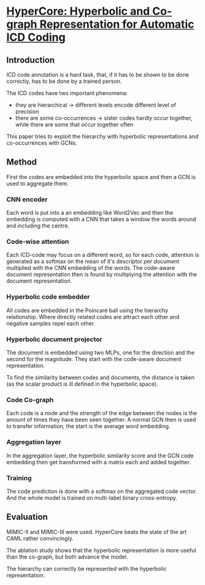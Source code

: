 # [HyperCore: Hyperbolic and Co-graph Representation for Automatic ICD Coding](https://www.aclweb.org/anthology/2020.acl-main.282/)
## Introduction
ICD code annotation is a hard task, that, if it has to be shown to be done correctly, has to be done by a trained person.

The ICD codes have two important phenomena:
- they are hierarchical &rightarrow; different levels encode different level of precision
- there are some co-occurrences &rightarrow; sister codes hardly occur together, while there are some that occur together often

This paper tries to exploit the hierarchy with hyperbolic representations and co-occurrences with GCNs.
## Method
First the codes are embedded into the hyperbolic space and then a GCN is used to aggregate them.
### CNN encoder
Each word is put into a an embedding like Word2Vec and then the embedding is computed with a CNN that takes a window the words around and including the centre.
### Code-wise attention
Each ICD-code may focus on a different word, so for each code, attention is generated as a softmax on the mean of it's descriptor per document multiplied with the CNN embedding of the words. The code-aware document representation then is found by multiplying the attention with the document representation.  
### Hyperbolic code embedder
All codes are embedded in the Poincaré ball using the hierarchy relationship. Where directly related codes are attract each other and negative samples repel each other.
### Hyperbolic document projector
The document is embedded using two MLPs, one for the direction and the second for the magnitude. They start with the code-aware document representation.

To find the similarity between codes and documents, the distance is taken \(as the scalar product is ill defined in the hyperbolic space\).
### Code Co-graph
Each code is a node and the strength of the edge between the nodes is the amount of times they have been seen together. A normal GCN then is used to transfer information, the start is the average word embedding.
### Aggregation layer
In the aggregation layer, the hyperbolic similarity score and the GCN code embedding then get transformed with a matrix each and added together.
### Training
The code prediction is done with a softmax on the aggregated code vector. And the whole model is trained on multi-label binary cross-entropy.
## Evaluation
MIMIC-II and MIMIC-III were used. HyperCore beats the state of the art CAML rather convincingly.

The ablation study shows that the hyperbolic representation is more useful than the co-graph, but both advance the model.

The hierarchy can correctly be represented with the hyperbolic representation.
